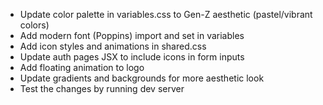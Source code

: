 - Update color palette in variables.css to Gen-Z aesthetic (pastel/vibrant colors)
- Add modern font (Poppins) import and set in variables
- Add icon styles and animations in shared.css
- Update auth pages JSX to include icons in form inputs
- Add floating animation to logo
- Update gradients and backgrounds for more aesthetic look
- Test the changes by running dev server
